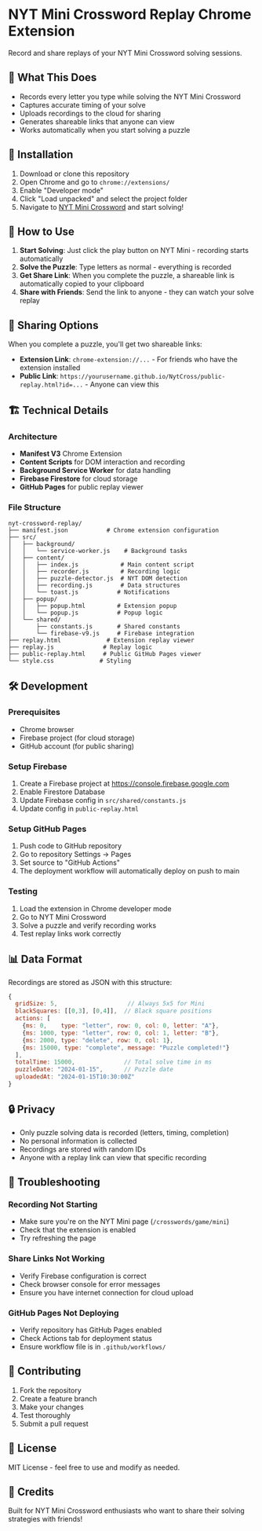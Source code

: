# NYT Mini Crossword Replay Chrome Extension

Record and share replays of your NYT Mini Crossword solving sessions.

## 🎯 What This Does

- Records every letter you type while solving the NYT Mini Crossword
- Captures accurate timing of your solve
- Uploads recordings to the cloud for sharing
- Generates shareable links that anyone can view
- Works automatically when you start solving a puzzle

## 🚀 Installation

1. Download or clone this repository
2. Open Chrome and go to `chrome://extensions/`
3. Enable "Developer mode" 
4. Click "Load unpacked" and select the project folder
5. Navigate to [NYT Mini Crossword](https://www.nytimes.com/crosswords/game/mini) and start solving!

## 📱 How to Use

1. **Start Solving**: Just click the play button on NYT Mini - recording starts automatically
2. **Solve the Puzzle**: Type letters as normal - everything is recorded
3. **Get Share Link**: When you complete the puzzle, a shareable link is automatically copied to your clipboard
4. **Share with Friends**: Send the link to anyone - they can watch your solve replay

## 🔗 Sharing Options

When you complete a puzzle, you'll get two shareable links:

- **Extension Link**: `chrome-extension://...` - For friends who have the extension installed
- **Public Link**: `https://yourusername.github.io/NytCross/public-replay.html?id=...` - Anyone can view this

## 🏗 Technical Details

### Architecture
- **Manifest V3** Chrome Extension
- **Content Scripts** for DOM interaction and recording
- **Background Service Worker** for data handling
- **Firebase Firestore** for cloud storage
- **GitHub Pages** for public replay viewer

### File Structure
```
nyt-crossword-replay/
├── manifest.json           # Chrome extension configuration
├── src/
│   ├── background/
│   │   └── service-worker.js    # Background tasks
│   ├── content/
│   │   ├── index.js            # Main content script
│   │   ├── recorder.js         # Recording logic
│   │   ├── puzzle-detector.js  # NYT DOM detection
│   │   ├── recording.js        # Data structures
│   │   └── toast.js           # Notifications
│   ├── popup/
│   │   ├── popup.html         # Extension popup
│   │   └── popup.js           # Popup logic
│   └── shared/
│       ├── constants.js       # Shared constants
│       └── firebase-v9.js     # Firebase integration
├── replay.html             # Extension replay viewer
├── replay.js              # Replay logic
├── public-replay.html     # Public GitHub Pages viewer
└── style.css             # Styling
```

## 🛠 Development

### Prerequisites
- Chrome browser
- Firebase project (for cloud storage)
- GitHub account (for public sharing)

### Setup Firebase
1. Create a Firebase project at https://console.firebase.google.com
2. Enable Firestore Database
3. Update Firebase config in `src/shared/constants.js`
4. Update config in `public-replay.html`

### Setup GitHub Pages
1. Push code to GitHub repository
2. Go to repository Settings → Pages
3. Set source to "GitHub Actions"
4. The deployment workflow will automatically deploy on push to main

### Testing
1. Load the extension in Chrome developer mode
2. Go to NYT Mini Crossword
3. Solve a puzzle and verify recording works
4. Test replay links work correctly

## 📊 Data Format

Recordings are stored as JSON with this structure:

```javascript
{
  gridSize: 5,                    // Always 5x5 for Mini
  blackSquares: [[0,3], [0,4]],  // Black square positions
  actions: [
    {ms: 0,    type: "letter", row: 0, col: 0, letter: "A"},
    {ms: 1000, type: "letter", row: 0, col: 1, letter: "B"},
    {ms: 2000, type: "delete", row: 0, col: 1},
    {ms: 15000, type: "complete", message: "Puzzle completed!"}
  ],
  totalTime: 15000,              // Total solve time in ms
  puzzleDate: "2024-01-15",      // Puzzle date
  uploadedAt: "2024-01-15T10:30:00Z"
}
```

## 🔒 Privacy

- Only puzzle solving data is recorded (letters, timing, completion)
- No personal information is collected
- Recordings are stored with random IDs
- Anyone with a replay link can view that specific recording

## 🐛 Troubleshooting

### Recording Not Starting
- Make sure you're on the NYT Mini page (`/crosswords/game/mini`)
- Check that the extension is enabled
- Try refreshing the page

### Share Links Not Working
- Verify Firebase configuration is correct
- Check browser console for error messages
- Ensure you have internet connection for cloud upload

### GitHub Pages Not Deploying
- Verify repository has GitHub Pages enabled
- Check Actions tab for deployment status
- Ensure workflow file is in `.github/workflows/`

## 🤝 Contributing

1. Fork the repository
2. Create a feature branch
3. Make your changes
4. Test thoroughly
5. Submit a pull request

## 📄 License

MIT License - feel free to use and modify as needed.

## 🎉 Credits

Built for NYT Mini Crossword enthusiasts who want to share their solving strategies with friends!